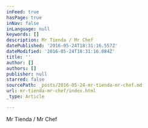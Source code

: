 ```yaml
---
inFeed: true
hasPage: true
inNav: false
inLanguage: null
keywords: []
description: Mr Tienda / Mr Chef
datePublished: '2016-05-24T18:31:16.557Z'
dateModified: '2016-05-24T18:31:16.084Z'
title: ''
author: []
authors: []
publisher: null
starred: false
sourcePath: _posts/2016-05-24-mr-tienda-mr-chef.md
url: mr-tienda-mr-chef/index.html
_type: Article

---
```

Mr Tienda / Mr Chef